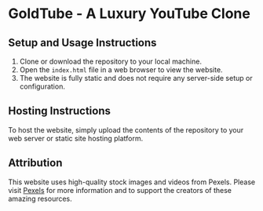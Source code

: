 # GoldTube - A Luxury YouTube Clone

## Setup and Usage Instructions

1. Clone or download the repository to your local machine.
2. Open the `index.html` file in a web browser to view the website.
3. The website is fully static and does not require any server-side setup or configuration.

## Hosting Instructions

To host the website, simply upload the contents of the repository to your web server or static site hosting platform.

## Attribution

This website uses high-quality stock images and videos from Pexels. Please visit [Pexels](https://www.pexels.com/) for more information and to support the creators of these amazing resources.